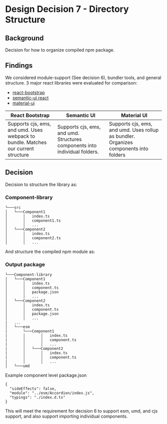 # Design Decision 7 - Directory Structure

## Background

Decision for how to organize compiled npm package.

## Findings

We considered module-support (See decision 6), bundler tools, and general structure. 3 major react libraries were evaluated for comparison:

- [react-bootstrap](https://www.npmjs.com/package/react-bootstrap)
- [semantic-ui react](https://github.com/Semantic-Org/Semantic-UI-React)
- [material-ui](https://github.com/mui-org/material-ui)

| React Bootstrap                                                                   | Semantic UI                                                                | Material UI                                                                           |
| --------------------------------------------------------------------------------- | -------------------------------------------------------------------------- | ------------------------------------------------------------------------------------- |
| Supports cjs, ems, and umd. Uses webpack to bundle. Matches our current structure | Supports cjs, ems, and umd. Structures components into individual folders. | Supports cjs, ems, and umd. Uses rollup as bundler. Organizes components into folders |

## Decision

Decision to structure the library as:

### Component-library

```
└───src
│   └───Component1
│       │   index.ts
│       │   component1.ts
│       │   ...
│   └───Component2
│       │   index.ts
│       │   component2.ts
│       │   ...
```

And structure the compiled npm module as:

### Output package

```
└───Component-library
│   └───Component1
│       │   index.ts
│       │   component.ts
│       │   package.json
│       │   ...
│   └───Component2
│       │   index.ts
│       │   component.ts
│       │   package.json
│       │   ...
|   ...
│   └───esm
|       └───Component1
|       │       │   index.ts
|       │       │   component.ts
|       │       │   ...
|       │   └───Component2
|       │       │   index.ts
|       │       │   component.ts
|       │       │   ...
│   └───umd
```

Example component level package.json

```
{
  "sideEffects": false,
  "module": "../esm/Accordion/index.js",
  "typings": "./index.d.ts"
}
```

This will meet the requirement for decision 6 to support esm, umd, and cjs support, and also support importing individual components.
